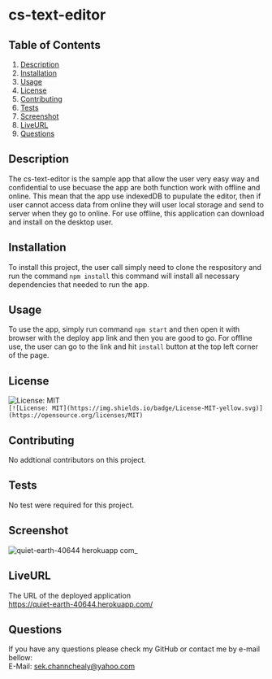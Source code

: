 # cs-text-editor

## Table of Contents
1. [Description](#Description)
2. [Installation](#Installation)
3. [Usage](#Usage)
4. [License](#License)
5. [Contributing](#Contributing)
6. [Tests](#Tests)
7. [Screenshot](#Screenshot)
8. [LiveURL](#LiveURL)
9. [Questions](#Questions)

## Description 
The cs-text-editor is the sample app that allow the user very easy way and confidential to use becuase the app are both function work with offline and online. This mean that the app use indexedDB to pupulate the editor, then if user cannot access data from online they will user local storage and send to server when they go to online. For use offline, this application can download and install on the desktop user.

## Installation
To install this project, the user call simply need to clone the respository and run the command ```npm install``` this command will install all necessary dependencies that needed to run the app.

## Usage
To use the app, simply run command ```npm start``` and then open it with browser with the deploy app link and then you are good to go. For offline use, the user can go to the link and hit ```install``` button at the top left corner of the page.

## License
![License: MIT](https://img.shields.io/badge/License-MIT-yellow.svg)  
`[![License: MIT](https://img.shields.io/badge/License-MIT-yellow.svg)](https://opensource.org/licenses/MIT)`

## Contributing
No addtional contributors on this project.

## Tests
No test were required for this project.

## Screenshot
![quiet-earth-40644 herokuapp com_](https://user-images.githubusercontent.com/102747948/193419051-52fba36c-13b2-49f2-9698-f1c62b855383.png)

## LiveURL
The URL of the deployed application  
https://quiet-earth-40644.herokuapp.com/ 

## Questions
If you have any questions please check my GitHub or contact me by e-mail bellow:  
E-Mail: sek.channchealy@yahoo.com
